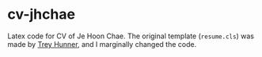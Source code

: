 # cv-jhchae

Latex code for CV of Je Hoon Chae.
The original template (`resume.cls`) was made by [Trey Hunner](https://github.com/treyhunner/resume), and I marginally changed the code.
